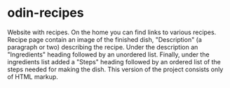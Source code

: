 # odin-recipes

Website with recipes. On the home you can find links to various recipes. Recipe page contain an image of the finished
dish, "Description" (a paragraph or two) describing the recipe. Under the description an "Ingredients" heading followed by
an unordered list. Finally, under the ingredients list added a "Steps" heading followed by an ordered list of the steps
needed for making the dish. This version of the project consists only of HTML markup.
